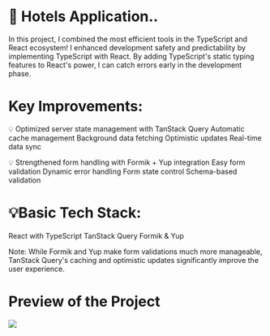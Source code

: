 # 🚀 Hotels Application.. 
In this project, I combined the most efficient tools in the TypeScript and React ecosystem!
I enhanced development safety and predictability by implementing TypeScript with React. By adding TypeScript's static typing features to React's power, I can catch errors early in the development phase.

 # Key Improvements:
💡 Optimized server state management with TanStack Query
Automatic cache management
Background data fetching
Optimistic updates
Real-time data sync

💡 Strengthened form handling with Formik + Yup integration
Easy form validation
Dynamic error handling
Form state control
Schema-based validation

# 💡Basic Tech Stack:
React with TypeScript
TanStack Query
Formik & Yup

Note: While Formik and Yup make form validations much more manageable, TanStack Query's caching and optimistic updates significantly improve the user experience.

# Preview of the Project
![](hotels.gif)
